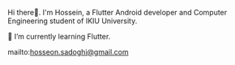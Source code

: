 Hi there👋. I'm Hossein, a Flutter Android developer and Computer Engineering student of IKIU University.

🌱 I’m currently learning Flutter.

mailto:hosseon.sadoghi@gmail.com
